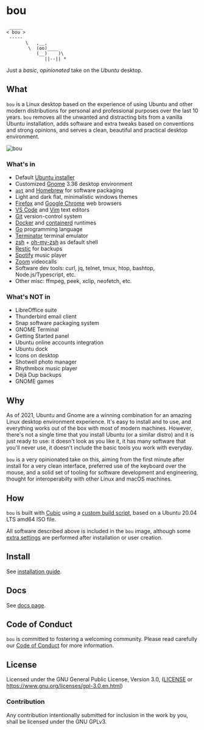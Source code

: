 bou
===

```
 _____
< bou >
 -----
       \   ,__,
        \  (oo)____
           (__)    )\
              ||--|| *

```

Just a _basic_, _opinionated_ take on the _Ubuntu_ desktop.

## What

`bou` is a Linux desktop based on the experience of using Ubuntu and other
modern distributions for personal and professional purposes over the last
10 years. `bou` removes all the unwanted and distracting bits from a vanilla
Ubuntu installation, adds software and extra tweaks based on conventions and
strong opinions, and serves a clean, beautiful and practical desktop environment.

![bou](https://user-images.githubusercontent.com/1381925/103160397-f7be1300-47d4-11eb-85e0-58b0113131c3.gif)

### What's in

- Default [Ubuntu installer](https://ubuntu.com/tutorials/install-ubuntu-desktop#1-overview)
- Customized [Gnome](https://www.gnome.org/) 3.36 desktop environment
- [`apt`](http://manpages.ubuntu.com/manpages/bionic/man8/apt.8.html) and
  [Homebrew](https://docs.brew.sh/Homebrew-on-Linux) for software packaging
- Light and dark flat, minimalistic windows themes
- [Firefox](https://www.mozilla.org/en-US/firefox/new/) and [Google Chrome](https://www.google.com/chrome/) web browsers
- [VS Code](https://code.visualstudio.com/) and [Vim](https://www.vim.org/) text editors
- [Git](https://git-scm.com/) version-control system
- [Docker](https://docs.docker.com/engine/) and [containerd](https://containerd.io/) runtimes
- [Go](https://golang.org/) programming language
- [Terminator](https://terminator-gtk3.readthedocs.io/en/latest/) terminal emulator
- [zsh](https://sourceforge.net/p/zsh/code/ci/master/tree/) + [oh-my-zsh](https://ohmyz.sh/) as default shell
- [Restic](https://restic.net/) for backups
- [Spotify](https://www.spotify.com/) music player
- [Zoom](https://zoom.us/) videocalls
- Software dev tools: curl, jq, telnet, tmux, htop, bashtop, Node.js/Typescript, etc.
- Other misc: ffmpeg, peek, xclip, neofetch, etc.

### What's NOT in

- LibreOffice suite
- Thunderbird email client
- Snap software packaging system
- GNOME Terminal
- Getting Started panel
- Ubuntu online accounts integration
- Ubuntu dock
- Icons on desktop
- Shotwell photo manager
- Rhythmbox music player
- Déjà Dup backups
- GNOME games

## Why

As of 2021, Ubuntu and Gnome are a winning combination for an amazing Linux
desktop environment experience. It's easy to install and to use, and everything
works out of the box with most of modern machines. However, there's not a single
time that you install Ubuntu (or a similar distro) and it is just ready to use: it
doesn't look as you like it, it has many software that you'll never use, it doesn't
include the basic tools you work with everyday.

`bou` is a very opinionated take on this, aiming from the first minute after install
for a very clean interface, preferred use of the keyboard over the mouse, and a solid
set of tooling for software development and engineering, thought for interoperabilty
with other Linux and macOS machines.

## How

`bou` is built with [Cubic](https://launchpad.net/cubic) using a [custom build script](cubic/),
based on a Ubuntu 20.04 LTS amd64 ISO file.

All software described above is included in the `bou` image, although some [extra settings](userland/)
are performed after installation or user creation.

## Install

See [installation guide](docs/install.md).

## Docs

See [docs page](docs/).

## Code of Conduct

`bou` is committed to fostering a welcoming community. Please read carefully our [Code of Conduct](CODE_OF_CONDUCT.md)
for more information.

## License

Licensed under the GNU General Public License, Version 3.0, ([LICENSE](LICENSE) or https://www.gnu.org/licenses/gpl-3.0.en.html)

### Contribution

Any contribution intentionally submitted for inclusion in the work by you, shall be licensed under the GNU GPLv3.
